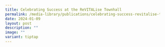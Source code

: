 ```yaml
---
title: Celebrating Success at the ReVITALise Townhall
permalink: /media-library/publications/celebrating-success-revitalise-townhall/
date: 2024-01-09
layout: post
description: ""
image: ""
variant: tiptap
---
```

